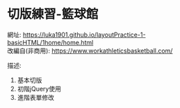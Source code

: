 # 切版練習-籃球館
網址: https://luka1901.github.io/layoutPractice-1-basicHTML/1home/home.html<br />
改編自(非商用): https://www.workathleticsbasketball.com/<br />

描述:<br />
1. 基本切版<br />
2. 初階jQuery使用<br />
3. 進階表單修改<br />

